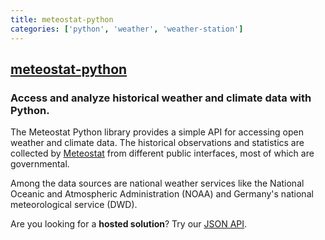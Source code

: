 ```yaml
---
title: meteostat-python
categories: ['python', 'weather', 'weather-station']
---
```

## [meteostat-python](https://github.com/meteostat/meteostat-python)

### Access and analyze historical weather and climate data with Python.


The Meteostat Python library provides a simple API for accessing open weather and climate data. The historical observations and statistics are collected by [Meteostat](https://meteostat.net) from different public interfaces, most of which are governmental.

Among the data sources are national weather services like the National Oceanic and Atmospheric Administration (NOAA) and Germany's national meteorological service (DWD).

Are you looking for a **hosted solution**? Try our [JSON API](https://rapidapi.com/meteostat/api/meteostat/).
